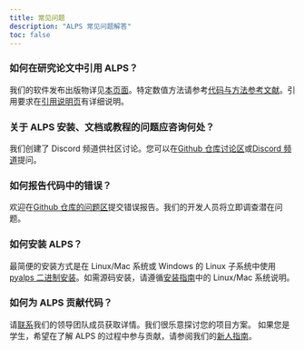 ```yaml
---
title: 常见问题
description: "ALPS 常见问题解答"
toc: false
---
```


### 如何在研究论文中引用 ALPS？

我们的软件发布出版物详见[本页面](../documentation/pubs/papers)。特定数值方法请参考[代码与方法参考文献](../documentation/pubs/refs)。引用要求在[引用说明页](../documentation/pubs/citations)有详细说明。

### 关于 ALPS 安装、文档或教程的问题应咨询何处？

我们创建了 Discord 频道供社区讨论。您可以在[Github 仓库讨论区](https://github.com/ALPSim/ALPS/discussions/categories/q-a)或[Discord 频道](https://discord.gg/JRNWnnva9g)提问。

### 如何报告代码中的错误？

欢迎在[Github 仓库的问题区](https://github.com/ALPSim/ALPS/issues)提交错误报告。我们的开发人员将立即调查潜在问题。

### 如何安装 ALPS？

最简便的安装方式是在 Linux/Mac 系统或 Windows 的 Linux 子系统中使用[pyalps 二进制安装](../documentation/install/binary)。如需源码安装，请遵循[安装指南](../documentation/install/)中的 Linux/Mac 系统说明。

### 如何为 ALPS 贡献代码？

请[联系](../govern#alps-community-steering-committee)我们的领导团队成员获取详情。我们很乐意探讨您的项目方案。
如果您是学生，希望在了解 ALPS 的过程中参与贡献，请参阅我们的[新人指南](../../govern/onboard)。
